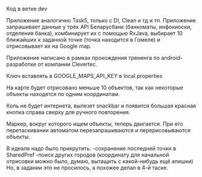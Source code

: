Код в ветке dev

Приложение аналогично Task5, только с DI, Clean и тд и тп.
Приложение запрашивает данные у трёх API Беларусбанк (банкоматы, инфокиоски, отделения банка),
комбинирует их с помощью RxJava, выбирает 10 ближайших к заданной точке (точка находится в Гомеле)
и отрисовывает их на Google map.

Приложение написано в рамках прохождения тренинга по android-разработке
от компании Clevertec.

Ключ вставлять в GOOGLE_MAPS_API_KEY в local.properties

На карте будет отрисовано меньше 10 объектов, так как некоторые объекты находятся по одним
координатам.

Коль не будет интернета, вылезет snackbar и появится большая красная кнопка справа сверху для
ручного повторения.

Маркер, вокруг которого ищем объекты, теперь двигается. При его перетаскивании автоматом
перезапрашиваются и перерисовываются объекты.

В идеале надо было прикрутить:
-сохранение последней точки в SharedPref
-поиск других городов (координату для начальной отрисовки можно было, думаю, вытащить с какой-нибудь
ещё апишки)
Но, в задании это не просилось, а похожее делал в 4-й таске.